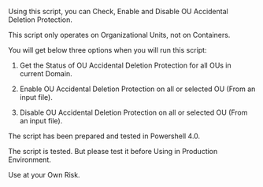 Using this script, you can Check, Enable and Disable OU Accidental Deletion Protection.

This script only operates on Organizational Units, not on Containers.


You will get below three options when you will run this script: 

1) Get the Status of OU Accidental Deletion Protection for all OUs in current Domain.

2) Enable OU Accidental Deletion Protection on all or selected OU (From an input file).

3) Disable OU Accidental Deletion Protection on all or selected OU (From an input file).


The script has been prepared and tested in Powershell 4.0.

The script is tested. But please test it before Using in Production Environment.

Use at your Own Risk.



